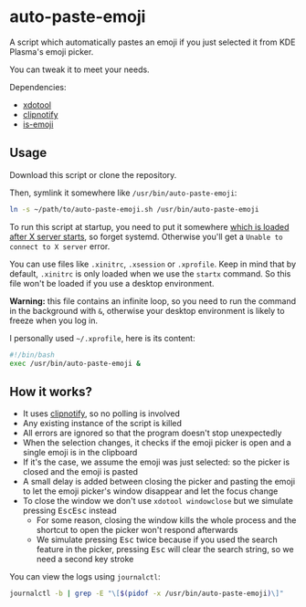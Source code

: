 # auto-paste-emoji

A script which automatically pastes an emoji if you just selected it from KDE Plasma's emoji picker.

You can tweak it to meet your needs.

Dependencies:

- [xdotool](https://www.semicomplete.com/projects/xdotool/)
- [clipnotify](https://github.com/cdown/clipnotify)
- [is-emoji](https://github.com/Drarig29/is-emoji)

## Usage

Download this script or clone the repository.

Then, symlink it somewhere like `/usr/bin/auto-paste-emoji`:

```bash
ln -s ~/path/to/auto-paste-emoji.sh /usr/bin/auto-paste-emoji
```

To run this script at startup, you need to put it somewhere [which is loaded after X server starts](https://unix.stackexchange.com/questions/360537/cant-run-application-that-depends-on-x-as-a-systemd-service), so forget systemd.
Otherwise you'll get a `Unable to connect to X server` error.

You can use files like `.xinitrc`, `.xsession` or `.xprofile`. Keep in mind that by default, `.xinitrc` is only loaded when we use the `startx` command.
So this file won't be loaded if you use a desktop environment.

**Warning:** this file contains an infinite loop, so you need to run the command in the background with `&`, otherwise your desktop environment is likely to freeze when you log in.

I personally used `~/.xprofile`, here is its content:

```bash
#!/bin/bash
exec /usr/bin/auto-paste-emoji &
```

## How it works?

- It uses [clipnotify](https://github.com/cdown/clipnotify), so no polling is involved
- Any existing instance of the script is killed
- All errors are ignored so that the program doesn't stop unexpectedly
- When the selection changes, it checks if the emoji picker is open and a single emoji is in the clipboard
- If it's the case, we assume the emoji was just selected: so the picker is closed and the emoji is pasted
- A small delay is added between closing the picker and pasting the emoji to let the emoji picker's window disappear and let the focus change
- To close the window we don't use `xdotool windowclose` but we simulate pressing <kbd>Esc</kbd><kbd>Esc</kbd> instead
  - For some reason, closing the window kills the whole process and the shortcut to open the picker won't respond afterwards
  - We simulate pressing <kbd>Esc</kbd> twice because if you used the search feature in the picker, pressing <kbd>Esc</kbd> will clear the search string, so we need a second key stroke

You can view the logs using `journalctl`: 

```bash
journalctl -b | grep -E "\[$(pidof -x /usr/bin/auto-paste-emoji)\]"
```
